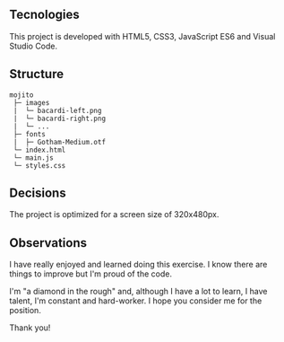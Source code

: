 ## Tecnologies

This project is developed with HTML5, CSS3, JavaScript ES6 and Visual Studio Code.

## Structure

```
mojito
 ├─ images
 |  └─ bacardi-left.png
 |  └─ bacardi-right.png
 |  └─ ...
 ├─ fonts
 |  ├─ Gotham-Medium.otf
 └─ index.html
 └─ main.js
 └─ styles.css

```

## Decisions

The project is optimized for a screen size of 320x480px.

## Observations

I have really enjoyed and learned doing this exercise. I know there are things to improve but I'm proud of the code.

I'm "a diamond in the rough" and, although I have a lot to learn, I have talent, I'm constant and hard-worker. I hope you consider me for the position.

Thank you!

